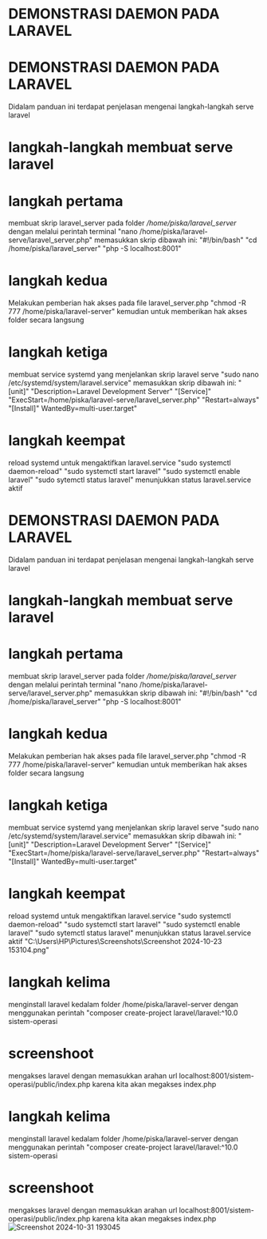 # DEMONSTRASI DAEMON PADA LARAVEL
# DEMONSTRASI DAEMON PADA LARAVEL
Didalam panduan ini terdapat penjelasan mengenai langkah-langkah serve laravel
# langkah-langkah membuat serve laravel
# langkah pertama 
membuat skrip laravel_server pada folder */home/piska/laravel_server* dengan melalui perintah terminal 
"nano /home/piska/laravel-serve/laravel_server.php"
memasukkan skrip dibawah ini:
"#!/bin/bash"
"cd /home/piska/laravel_server"
"php -S localhost:8001"
# langkah kedua
Melakukan pemberian hak akses pada file laravel_server.php
"chmod -R 777 /home/piska/laravel-server"
kemudian untuk memberikan hak akses folder secara langsung
# langkah ketiga
membuat service systemd yang menjelankan skrip laravel serve
"sudo nano /etc/systemd/system/laravel.service"
memasukkan skrip dibawah ini:
"[unit]"
"Description=Laravel Development Server"
"[Service]"
"ExecStart=/home/piska/laravel-serve/laravel_server.php"
"Restart=always"
"[Install]"
WantedBy=multi-user.target"
# langkah keempat
reload systemd untuk mengaktifkan laravel.service
"sudo systemctl daemon-reload"
"sudo systemctl start laravel"
"sudo systemctl enable laravel"
"sudo sytemctl status laravel"
menunjukkan status laravel.service aktif
# DEMONSTRASI DAEMON PADA LARAVEL
Didalam panduan ini terdapat penjelasan mengenai langkah-langkah serve laravel
# langkah-langkah membuat serve laravel
# langkah pertama 
membuat skrip laravel_server pada folder */home/piska/laravel_server* dengan melalui perintah terminal 
"nano /home/piska/laravel-serve/laravel_server.php"
memasukkan skrip dibawah ini:
"#!/bin/bash"
"cd /home/piska/laravel_server"
"php -S localhost:8001"
# langkah kedua
Melakukan pemberian hak akses pada file laravel_server.php
"chmod -R 777 /home/piska/laravel-server"
kemudian untuk memberikan hak akses folder secara langsung
# langkah ketiga
membuat service systemd yang menjelankan skrip laravel serve
"sudo nano /etc/systemd/system/laravel.service"
memasukkan skrip dibawah ini:
"[unit]"
"Description=Laravel Development Server"
"[Service]"
"ExecStart=/home/piska/laravel-serve/laravel_server.php"
"Restart=always"
"[Install]"
WantedBy=multi-user.target"
# langkah keempat
reload systemd untuk mengaktifkan laravel.service
"sudo systemctl daemon-reload"
"sudo systemctl start laravel"
"sudo systemctl enable laravel"
"sudo sytemctl status laravel"
menunjukkan status laravel.service aktif
"C:\Users\HP\Pictures\Screenshots\Screenshot 2024-10-23 153104.png"
# langkah kelima
menginstall laravel kedalam folder /home/piska/laravel-server dengan menggunakan perintah
"composer create-project laravel/laravel:^10.0 sistem-operasi
# screenshoot 
mengakses laravel dengan memasukkan arahan url localhost:8001/sistem-operasi/public/index.php karena kita akan megakses index.php
# langkah kelima
menginstall laravel kedalam folder /home/piska/laravel-server dengan menggunakan perintah
"composer create-project laravel/laravel:^10.0 sistem-operasi
# screenshoot 
mengakses laravel dengan memasukkan arahan url localhost:8001/sistem-operasi/public/index.php karena kita akan megakses index.php
![Screenshot 2024-10-31 193045](https://github.com/user-attachments/assets/7a4ff0c3-b764-4ad5-af3e-5f6f3056637f)
